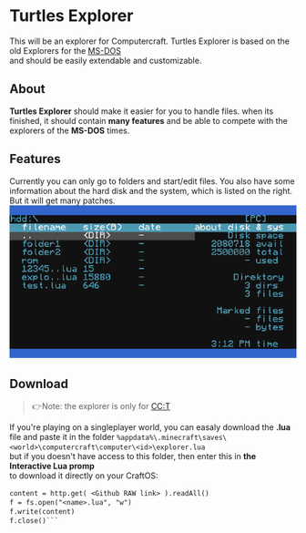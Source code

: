 # Turtles Explorer
This will be an explorer for Computercraft. Turtles Explorer is based on the old Explorers for the [MS-DOS](https://de.wikipedia.org/wiki/MS-DOS)  
and should be easily extendable and customizable.

About
-----
**Turtles Explorer** should make it easier for you to handle files.
when its finished, it should contain **many features** and be able to compete with the explorers of the **MS-DOS** times.

Features
--------
Currently you can only go to folders and start/edit files.
You also have some information about the hard disk and the system, which is listed on the right.
But it will get many patches.
![Alt Text](/example.png "Screenshot of Turtles Explorer")

Download
--------
> 👉Note: the explorer is only for [CC:T](https://github.com/SquidDev-CC/CC-Tweaked)

If you're playing on a singleplayer world, you can easaly download the **.lua** 
file and paste it in the folder `%appdata%\.minecraft\saves\<world>\computercraft\computer\<id>\explorer.lua`  
but if you doesn't have access to this folder, then enter this in **the Interactive Lua promp**  
to download it directly on your CraftOS:

```domain = "raw.github.com/1Turtle/Turtles-Explorer-for-CC-T/NotReady/explorer-<VERSION>.lua"
content = http.get( <Github RAW link> ).readAll()
f = fs.open("<name>.lua", "w")
f.write(content)
f.close()```
